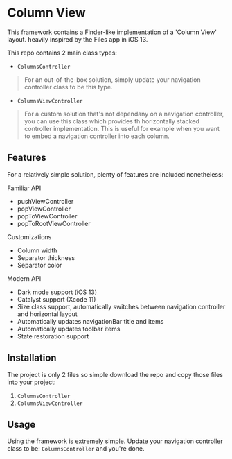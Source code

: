 # Column View

This framework contains a Finder-like implementation of a 'Column View' layout. heavily inspired by the Files app in iOS 13.


This repo contains 2 main class types:

- `ColumnsController`

> For an out-of-the-box solution, simply update your navigation controller class to be this type.

- `ColumnsViewController` 

> For a custom solution that's not dependany on a navigation controller, you can use this class which provides th horizontally stacked controller implementation. This is useful for example when you want to embed a navigation controller into each column.

## Features

For a relatively simple solution, plenty of features are included nonetheless:

Familiar API
- pushViewController
- popViewController
- popToViewController
- popToRootViewController

Customizations
- Column width
- Separator thickness
- Separator color

Modern API
- Dark mode support (iOS 13)
- Catalyst support (Xcode 11)
- Size class support, automatically switches between navigation controller and horizontal layout
- Automatically updates navigationBar title and items
- Automatically updates toolbar items
- State restoration support

## Installation

The project is only 2 files so simple download the repo and copy those files into your project:

1. `ColumnsController`
2. `ColumnsViewController`

## Usage

Using the framework is extremely simple. Update your navigation controller class to be: `ColumnsController` and you're done.